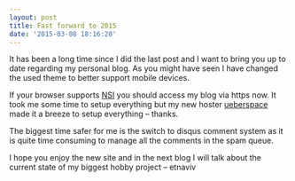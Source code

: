 ```yaml
---
layout: post
title: Fast forward to 2015
date: '2015-03-08 18:16:20'
---
```



It has been a long time since I did the last post and I want to bring you up to date regarding my personal blog. As you might have seen I have changed the used theme to better support mobile devices.

If your browser supports [NSI](http://en.wikipedia.org/wiki/Server_Name_Indication) you should access my blog via https now. It took me some time to setup everything but my new hoster [ueberspace](http://www.uberspace.de) made it a breeze to setup everything – thanks.

The biggest time safer for me is the switch to disqus comment system as it is quite time consuming to manage all the comments in the spam queue.

I hope you enjoy the new site and in the next blog I will talk about the current state of my biggest hobby project – etnaviv
